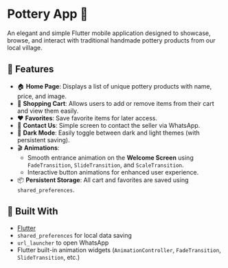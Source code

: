 # Pottery App 🏺

An elegant and simple Flutter mobile application designed to showcase, browse, and interact with traditional handmade pottery products from our local village.

## 🌟 Features

- 🏠 **Home Page**: Displays a list of unique pottery products with name, price, and image.
- 🛒 **Shopping Cart**: Allows users to add or remove items from their cart and view them easily.
- ❤️ **Favorites**: Save favorite items for later access.
- 💬 **Contact Us**: Simple screen to contact the seller via WhatsApp.
- 🌙 **Dark Mode**: Easily toggle between dark and light themes (with persistent saving).
- 🎬 **Animations**:
  - Smooth entrance animation on the **Welcome Screen** using `FadeTransition`, `SlideTransition`, and `ScaleTransition`.
  - Interactive button animations for enhanced user experience.
- 📦 **Persistent Storage**: All cart and favorites are saved using `shared_preferences`.

## 🧱 Built With

- [Flutter](https://flutter.dev/)
- `shared_preferences` for local data saving
- `url_launcher` to open WhatsApp
- Flutter built-in animation widgets (`AnimationController`, `FadeTransition`, `SlideTransition`, etc.)
